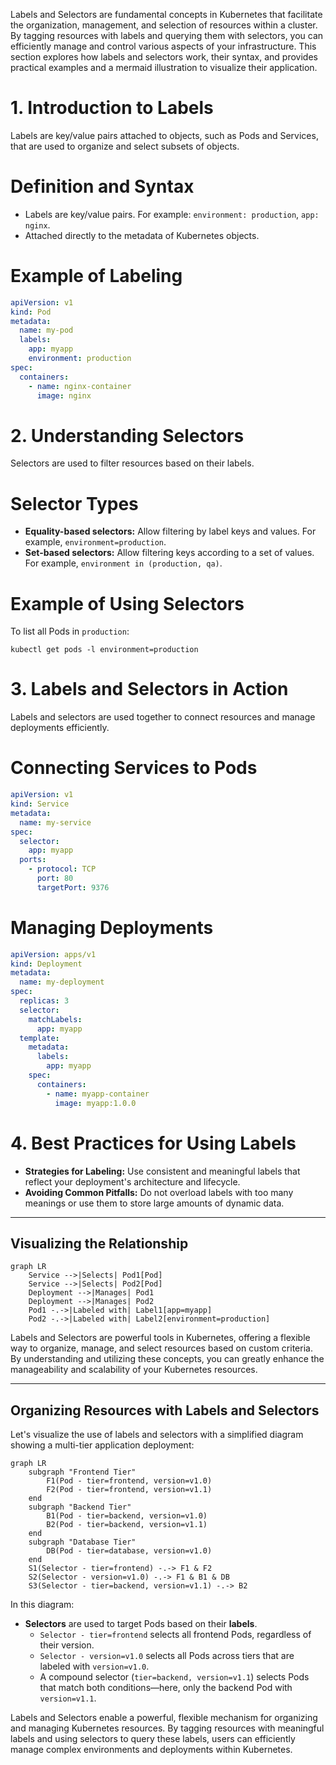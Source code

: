 Labels and Selectors are fundamental concepts in Kubernetes that facilitate the organization, management, and selection
of resources within a cluster. By tagging resources with labels and querying them with selectors, you can efficiently
manage and control various aspects of your infrastructure. This section explores how labels and selectors work, their
syntax, and provides practical examples and a mermaid illustration to visualize their application.

# 1. Introduction to Labels

Labels are key/value pairs attached to objects, such as Pods and Services, that are used to organize and select subsets
of objects.

# Definition and Syntax

- Labels are key/value pairs. For example: `environment: production`, `app: nginx`.
- Attached directly to the metadata of Kubernetes objects.

# Example of Labeling

```yaml
apiVersion: v1
kind: Pod
metadata:
  name: my-pod
  labels:
    app: myapp
    environment: production
spec:
  containers:
    - name: nginx-container
      image: nginx
```

# 2. Understanding Selectors

Selectors are used to filter resources based on their labels.

# Selector Types

- **Equality-based selectors:** Allow filtering by label keys and values. For example, `environment=production`.
- **Set-based selectors:** Allow filtering keys according to a set of values. For
  example, `environment in (production, qa)`.

# Example of Using Selectors

To list all Pods in `production`:

```shell
kubectl get pods -l environment=production
```

# 3. Labels and Selectors in Action

Labels and selectors are used together to connect resources and manage deployments efficiently.

# Connecting Services to Pods

```yaml
apiVersion: v1
kind: Service
metadata:
  name: my-service
spec:
  selector:
    app: myapp
  ports:
    - protocol: TCP
      port: 80
      targetPort: 9376
```

# Managing Deployments

```yaml
apiVersion: apps/v1
kind: Deployment
metadata:
  name: my-deployment
spec:
  replicas: 3
  selector:
    matchLabels:
      app: myapp
  template:
    metadata:
      labels:
        app: myapp
    spec:
      containers:
        - name: myapp-container
          image: myapp:1.0.0
```

# 4. Best Practices for Using Labels

- **Strategies for Labeling:** Use consistent and meaningful labels that reflect your deployment's architecture and
  lifecycle.
- **Avoiding Common Pitfalls:** Do not overload labels with too many meanings or use them to store large amounts of
  dynamic data.

---

## Visualizing the Relationship

```mermaid
graph LR
    Service -->|Selects| Pod1[Pod]
    Service -->|Selects| Pod2[Pod]
    Deployment -->|Manages| Pod1
    Deployment -->|Manages| Pod2
    Pod1 -.->|Labeled with| Label1[app=myapp]
    Pod2 -.->|Labeled with| Label2[environment=production]
```

Labels and Selectors are powerful tools in Kubernetes, offering a flexible way to organize, manage, and select resources
based on custom criteria. By understanding and utilizing these concepts, you can greatly enhance the manageability and
scalability of your Kubernetes resources.

---

## Organizing Resources with Labels and Selectors

Let's visualize the use of labels and selectors with a simplified diagram showing a multi-tier application deployment:

```mermaid
graph LR
    subgraph "Frontend Tier"
        F1(Pod - tier=frontend, version=v1.0)
        F2(Pod - tier=frontend, version=v1.1)
    end
    subgraph "Backend Tier"
        B1(Pod - tier=backend, version=v1.0)
        B2(Pod - tier=backend, version=v1.1)
    end
    subgraph "Database Tier"
        DB(Pod - tier=database, version=v1.0)
    end
    S1(Selector - tier=frontend) -.-> F1 & F2
    S2(Selector - version=v1.0) -.-> F1 & B1 & DB
    S3(Selector - tier=backend, version=v1.1) -.-> B2
```

In this diagram:

- **Selectors** are used to target Pods based on their **labels**.
    - `Selector - tier=frontend` selects all frontend Pods, regardless of their version.
    - `Selector - version=v1.0` selects all Pods across tiers that are labeled with `version=v1.0`.
    - A compound selector (`tier=backend, version=v1.1`) selects Pods that match both conditions—here, only the backend
      Pod with `version=v1.1`.

Labels and Selectors enable a powerful, flexible mechanism for organizing and managing Kubernetes resources. By tagging
resources with meaningful labels and using selectors to query these labels, users can efficiently manage complex
environments and deployments within Kubernetes.